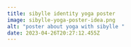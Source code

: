 ```yaml
---
title: sibylle identity yoga poster
image: sibylle-yoga-poster-idea.png
alt: "poster about yoga with sibylle "
date: 2023-04-26T20:27:12.455Z
---
```

